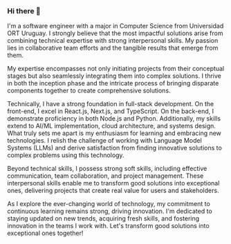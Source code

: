 ### Hi there 👋

I'm a software engineer with a major in Computer Science from Universidad ORT Uruguay. I strongly believe that the most impactful solutions arise from combining technical expertise with strong interpersonal skills. My passion lies in collaborative team efforts and the tangible results that emerge from them.

My expertise encompasses not only initiating projects from their conceptual stages but also seamlessly integrating them into complex solutions. I thrive in both the inception phase and the intricate process of bringing disparate components together to create comprehensive solutions.

Technically, I have a strong foundation in full-stack development. On the front-end, I excel in React.js, Next.js, and TypeScript. On the back-end, I demonstrate proficiency in both Node.js and Python. Additionally, my skills extend to AI/ML implementation, cloud architecture, and systems design. What truly sets me apart is my enthusiasm for learning and embracing new technologies. I relish the challenge of working with Language Model Systems (LLMs) and derive satisfaction from finding innovative solutions to complex problems using this technology.

Beyond technical skills, I possess strong soft skills, including effective communication, team collaboration, and project management. These interpersonal skills enable me to transform good solutions into exceptional ones, delivering projects that create real value for users and stakeholders.

As I explore the ever-changing world of technology, my commitment to continuous learning remains strong, driving innovation. I'm dedicated to staying updated on new trends, acquiring fresh skills, and fostering innovation in the teams I work with. Let's transform good solutions into exceptional ones together!
